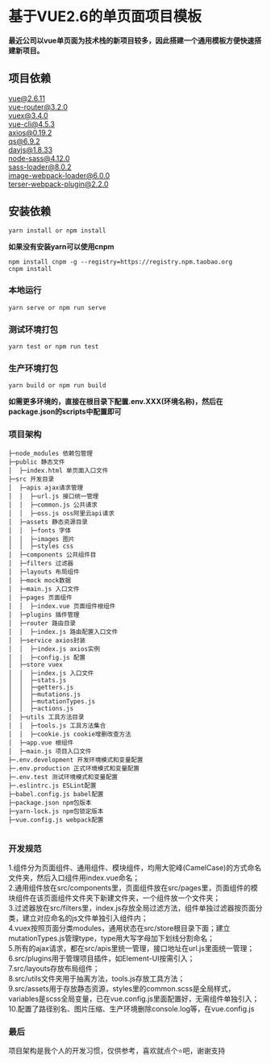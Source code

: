 # 基于VUE2.6的单页面项目模板
**最近公司以vue单页面为技术栈的新项目较多，因此搭建一个通用模板方便快速搭建新项目。**

## 项目依赖
vue@2.6.11  
vue-router@3.2.0  
vuex@3.4.0  
vue-cli@4.5.3  
axios@0.19.2  
qs@6.9.2  
dayjs@1.8.33  
node-sass@4.12.0  
sass-loader@8.0.2  
image-webpack-loader@6.0.0  
terser-webpack-plugin@2.2.0

## 安装依赖
```
yarn install or npm install
```
**如果没有安装yarn可以使用cnpm**

```
npm install cnpm -g --registry=https://registry.npm.taobao.org
cnpm install
```
### 本地运行
```
yarn serve or npm run serve
```
### 测试环境打包
```
yarn test or npm run test
```
### 生产环境打包
```
yarn build or npm run build
```
**如需更多环境的，直接在根目录下配置.env.XXX(环境名称)，然后在package.json的scripts中配置即可**

### 项目架构
```
├─node_modules 依赖包管理
├─public 静态文件
│  ├─index.html 单页面入口文件 
├─src 开发目录
│  ├─apis ajax请求管理
│  │  ├─url.js 接口统一管理   
│  │  ├─common.js 公共请求   
│  │  ├─oss.js oss阿里云api请求 
│  ├─assets 静态资源目录 
│  │  ├─fonts 字体  
│  │  ├─images 图片  
│  │  ├─styles css  
│  ├─components 公共组件目
│  ├─filters 过滤器
│  ├─layouts 布局组件
│  ├─mock mock数据
│  ├─main.js 入口文件
│  ├─pages 页面组件 
│  │  ├─index.vue 页面组件根组件
│  ├─plugins 插件管理 
│  ├─router 路由目录 
│  │  ├─index.js 路由配置入口文件
│  ├─service axios封装
│  │  ├─index.js axios实例   
│  │  ├─config.js 配置
│  ├─store vuex 
│  │  ├─index.js 入口文件
│  │  ├─stats.js
│  │  ├─getters.js
│  │  ├─mutations.js
│  │  ├─mutationTypes.js
│  │  ├─actions.js
│  ├─utils 工具方法目录
│  │  ├─tools.js 工具方法集合  
│  │  ├─cookie.js cookie增删改查方法   
│  ├─app.vue 根组件
│  ├─main.js 项目入口文件
├─.env.development 开发环境模式和变量配置
├─.env.production 正式环境模式和变量配置
├─.env.test 测试环境模式和变量配置
├─.eslintrc.js ESLint配置
├─babel.config.js babel配置
├─package.json npm包版本
├─yarn-lock.js npm包锁定版本
├─vue.config.js webpack配置
    
```

### 开发规范

1.组件分为页面组件、通用组件、模块组件，均用大驼峰(CamelCase)的方式命名文件夹，然后入口组件用index.vue命名；  
2.通用组件放在src/components里，页面组件放在src/pages里，页面组件的模块组件在该页面组件文件夹下新建文件夹，一个组件放一个文件夹；  
3.过滤器放在src/filters里，index.js存放全局过滤方法，组件单独过滤器按页面分类，建立对应命名的js文件单独引入组件内；  
4.vuex按照页面分类modules，通用状态在src/store根目录下面；建立mutationTypes.js管理type，type用大写字母加下划线分割命名；  
5.所有的ajax请求，都在src/apis里统一管理，接口地址在url.js里面统一管理；  
6.src/plugins用于管理项目插件，如Element-UI按需引入；  
7.src/layouts存放布局组件；  
8.src/utils文件夹用于抽离方法，tools.js存放工具方法；  
9.src/assets用于存放静态资源，styles里的common.scss是全局样式，variables是scss全局变量，已在vue.config.js里面配置好，无需组件单独引入；  
10.配置了路径别名、图片压缩、生产环境删除console.log等，在vue.config.js

### 最后
项目架构是我个人的开发习惯，仅供参考，喜欢就点个⭐吧，谢谢支持

